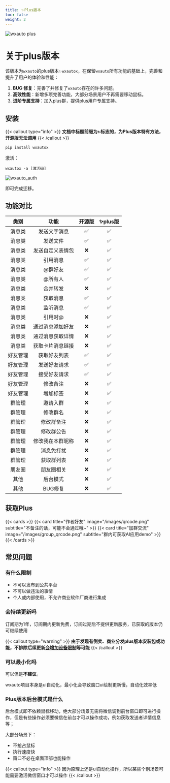 ```yaml
---
title: ✨Plus版本
toc: false
weight: 2
---
```


![wxauto plus](/images/wxauto_plus_logo3.png)

# 关于plus版本

该版本为`wxauto`的plus版本`✨wxautox`，在保留`wxauto`所有功能的基础上，完善和提升了用户的体验和性能：

1. **BUG 修复**：完善了并修复了`wxauto`存在的许多问题。
2. **高效性能**：新增多项完善功能，大部分场景用户不再需要移动鼠标。
3. **进阶专属支持**：加入plus群，提供plus用户专属支持。

## 安装

{{< callout type="info" >}}
**文档中标题前缀为`✨`标志的，为Plus版本特有方法，开源版无法调用**
{{< /callout >}}

```bash
pip install wxautox
```

激活：

```shell
wxautox -a [激活码]
```

![wxauto_auth](/images/wxauto_auth.png)

即可完成迁移。

## 功能对比

|    类别    |    功能    | 开源版 | ✨plus版 |
| :--------: | :--------: | :--: | :----: |
| 消息类 | 发送文字消息 | ✅ | ✅ |
| 消息类 | 发送文件 | ✅ | ✅ |
| 消息类 | 发送自定义表情包 | ❌ | ✅ |
| 消息类 | 引用消息 | ✅ | ✅ |
| 消息类 | @群好友 | ✅ |✅  |
| 消息类 | @所有人 | ✅ | ✅ |
| 消息类 | 合并转发 | ❌ | ✅ |
| 消息类 | 获取消息 | ✅ | ✅ |
| 消息类 | 监听消息 | ✅ | ✅ |
| 消息类 | 引用时@ | ❌ | ✅ |
| 消息类 | 通过消息添加好友 | ❌ | ✅ |
| 消息类 | 通过消息获取详情 | ❌ | ✅ |
| 消息类 | 获取卡片消息链接 | ❌ | ✅ |
| 好友管理 | 获取好友列表 | ✅ | ✅ |
| 好友管理 | 发送好友请求 | ✅ | ✅ |
| 好友管理 | 接受好友请求 | ✅ | ✅ |
| 好友管理 | 修改备注 | ❌ | ✅ |
| 好友管理 | 增加标签 | ❌ | ✅ |
| 群管理 | 邀请入群 | ❌ | ✅ |
| 群管理 | 修改群名 | ❌ | ✅ |
| 群管理 | 修改群备注 | ❌ | ✅ |
| 群管理 | 修改群公告 | ❌ | ✅ |
| 群管理 | 修改我在本群昵称 | ❌ | ✅ |
| 群管理 | 消息免打扰 | ❌ | ✅ |
| 群管理 | 获取群列表 | ❌ | ✅ |
| 朋友圈 | 朋友圈相关 | ❌ | ✅ |
| 其他 | 后台模式 | ❌ | ✅ |
| 其他 | BUG修复 | ❌ | ✅ |


## 获取Plus

{{< cards >}}
  {{< card title="作者好友" image="/images/qrcode.png" subtitle="不备注的话，可能不会通过哦~" >}}
  {{< card title="加群交流" image="/images/group_qrcode.png" subtitle="群内可获取AI应用demo" >}}
{{< /cards >}}


## 常见问题

### 有什么限制

- 不可以发布到公共平台
- 不可以做违法的事情
- 个人或内部使用，不允许商业软件厂商进行集成

### 会持续更新吗

订阅期为1年，订阅期内更新免费，订阅过期后不提供更新服务，已获取的版本仍可继续使用

{{< callout type="warning" >}}
  **由于发现有倒卖、商业分发plus版本安装包或功能，不排除后续更新<u>会增加设备限制</u>等可能**
{{< /callout >}}

### 可以最小化吗

可以但是**不建议**。

wxauto项目本身是ui自动化，最小化会导致窗口ui绘制更新慢，自动化效率低

### Plus版本后台模式是什么

后台模式即不依赖鼠标移动，绝大部分场景无需将微信调到前台窗口即可进行操作，但是有些操作必须要微信在前台才可以操作成功，例如获取发送者详情信息等；

大部分场景下：

- 不抢占鼠标
- 执行速度快
- 窗口不必在桌面顶部也能操作

{{< callout type="info" >}}
  因为原理上还是ui自动化操作，所以某些个别场景可能需要激活微信窗口才可以操作
{{< /callout >}}